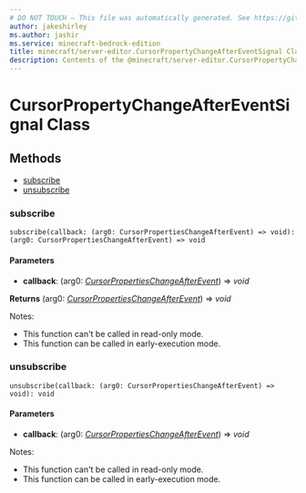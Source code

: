 ```yaml
---
# DO NOT TOUCH — This file was automatically generated. See https://github.com/mojang/minecraftapidocsgenerator to modify descriptions, examples, etc.
author: jakeshirley
ms.author: jashir
ms.service: minecraft-bedrock-edition
title: minecraft/server-editor.CursorPropertyChangeAfterEventSignal Class
description: Contents of the @minecraft/server-editor.CursorPropertyChangeAfterEventSignal class.
---
```

# CursorPropertyChangeAfterEventSignal Class

## Methods
- [subscribe](#subscribe)
- [unsubscribe](#unsubscribe)

### **subscribe**
`
subscribe(callback: (arg0: CursorPropertiesChangeAfterEvent) => void): (arg0: CursorPropertiesChangeAfterEvent) => void
`

#### **Parameters**
- **callback**: (arg0: [*CursorPropertiesChangeAfterEvent*](CursorPropertiesChangeAfterEvent.md)) => *void*

**Returns** (arg0: [*CursorPropertiesChangeAfterEvent*](CursorPropertiesChangeAfterEvent.md)) => *void*
  
Notes:
- This function can't be called in read-only mode.
- This function can be called in early-execution mode.

### **unsubscribe**
`
unsubscribe(callback: (arg0: CursorPropertiesChangeAfterEvent) => void): void
`

#### **Parameters**
- **callback**: (arg0: [*CursorPropertiesChangeAfterEvent*](CursorPropertiesChangeAfterEvent.md)) => *void*
  
Notes:
- This function can't be called in read-only mode.
- This function can be called in early-execution mode.
